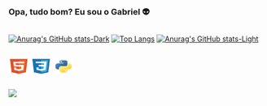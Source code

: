 ### Opa, tudo bom? Eu sou o Gabriel 👽
##
[![Anurag's GitHub stats-Dark](https://github-readme-stats.vercel.app/api?username=GbrielDL&show_icons=true&theme=dark#gh-dark-mode-only)](https://github.com/anuraghazra/github-readme-stats#gh-dark-mode-only) [![Top Langs](https://github-readme-stats.vercel.app/api/top-langs/?username=GbrielDL&layout=compact&theme=dark#gh-dark-mode-only)](https://github.com/anuraghazra/github-readme-stats)
[![Anurag's GitHub stats-Light](https://github-readme-stats.vercel.app/api?username=GbrielDL&show_icons=true&theme=default#gh-light-mode-only)](https://github.com/anuraghazra/github-readme-stats#gh-light-mode-only) 

<div style="display: inline_block"><br>
  <img align="center" alt="Rafa-HTML" height="30" width="40" src="https://raw.githubusercontent.com/devicons/devicon/master/icons/html5/html5-original.svg">
  <img align="center" alt="Rafa-CSS" height="30" width="40" src="https://raw.githubusercontent.com/devicons/devicon/master/icons/css3/css3-original.svg">
  <img align="center" alt="Rafa-PYTHON" height="30" width="40" src="https://raw.githubusercontent.com/devicons/devicon/master/icons/python/python-original.svg">
</div>

##
<div> 
  
  <a href="https://www.instagram.com/gbriel.dl/" target="_blank"><img src="https://img.shields.io/badge/-Instagram-%23E4405F?style=for-the-badge&logo=instagram&logoColor=white" target="_blank"></a>

</div>

